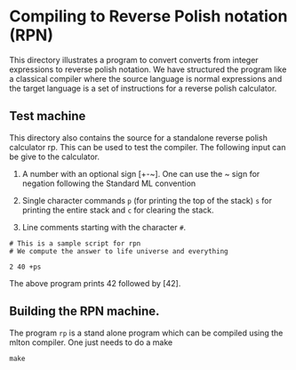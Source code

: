 # Compiling to Reverse Polish notation (RPN)


This directory illustrates a program to convert converts from integer
expressions to reverse polish notation. We have structured the program
like a classical compiler where the source language is normal
expressions and the target language is a set of instructions for a
reverse polish calculator.

## Test machine

This directory also contains the source for a standalone reverse
polish calculator rp. This can be used to test the compiler. The
following input can be give to the calculator.

1. A number with an optional sign [+-~]. One can use the ~ sign for
   negation following the Standard ML convention

2. Single character commands `p` (for printing the top of the stack)
   `s` for printing the entire stack and `c` for clearing the stack.

3. Line comments starting with the character `#`.

```
# This is a sample script for rpn
# We compute the answer to life universe and everything

2 40 +ps

```

The above program prints 42 followed by [42].

## Building the RPN machine.

The program `rp` is a stand alone program which can be compiled using
the mlton compiler. One just needs to do a make

```
make

```
